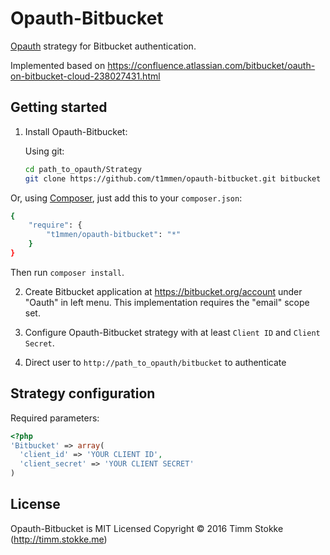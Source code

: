 Opauth-Bitbucket
=============
[Opauth][1] strategy for Bitbucket authentication.

Implemented based on https://confluence.atlassian.com/bitbucket/oauth-on-bitbucket-cloud-238027431.html

Getting started
----------------
1. Install Opauth-Bitbucket:

   Using git:
   ```bash
   cd path_to_opauth/Strategy
   git clone https://github.com/t1mmen/opauth-bitbucket.git bitbucket
   ```

  Or, using [Composer](https://getcomposer.org/), just add this to your `composer.json`:

   ```bash
   {
       "require": {
           "t1mmen/opauth-bitbucket": "*"
       }
   }
   ```
   Then run `composer install`.


2. Create Bitbucket application at https://bitbucket.org/account under "Oauth" in left menu. This implementation requires the "email" scope set.

3. Configure Opauth-Bitbucket strategy with at least `Client ID` and `Client Secret`.

4. Direct user to `http://path_to_opauth/bitbucket` to authenticate

Strategy configuration
----------------------

Required parameters:

```php
<?php
'Bitbucket' => array(
  'client_id' => 'YOUR CLIENT ID',
  'client_secret' => 'YOUR CLIENT SECRET'
)
```

License
---------
Opauth-Bitbucket is MIT Licensed
Copyright © 2016 Timm Stokke (http://timm.stokke.me)

[1]: https://github.com/opauth/opauth
